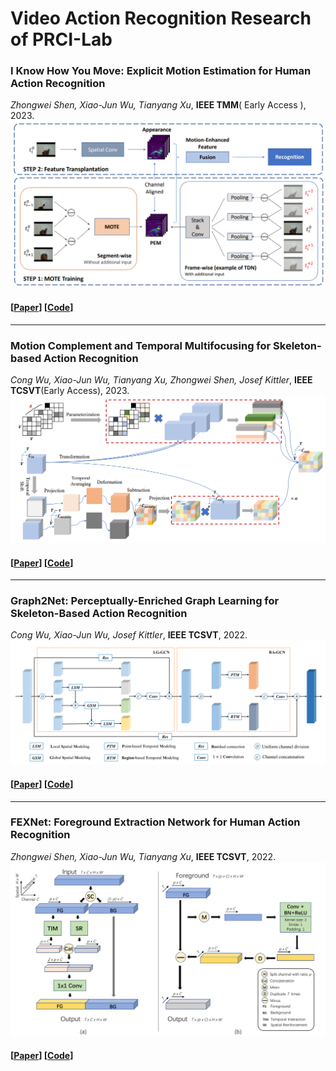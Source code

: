 # Video Action Recognition Research of PRCI-Lab

### I Know How You Move: Explicit Motion Estimation for Human Action Recognition 
*Zhongwei Shen, Xiao-Jun Wu, Tianyang Xu*, **IEEE TMM**( Early Access ), 2023. 
![image](figs/MOTE.png)
#### [[Paper](https://ieeexplore.ieee.org/document/9907887)]   [[Code](https://github.com/AlbertZW/MOTion-Estimator-MOTE-)]
---

### Motion Complement and Temporal Multifocusing for Skeleton-based Action Recognition
*Cong Wu, Xiao-Jun Wu, Tianyang Xu, Zhongwei Shen, Josef Kittler*, **IEEE TCSVT**(Early Access), 2023.
![image](figs/MCTM.png)
#### [[Paper](https://ieeexplore.ieee.org/abstract/document/10015806)]  [[Code](https://github.com/cong-wu/MCMT-Net)]
---

### Graph2Net: Perceptually-Enriched Graph Learning for Skeleton-Based Action Recognition
*Cong Wu, Xiao-Jun Wu, Josef Kittler*, **IEEE TCSVT**, 2022.
![image](figs/Graph2Net.png)
#### [[Paper](https://ieeexplore.ieee.org/document/9446181)]  [[Code](https://github.com/cong-wu/Graph2Net)]
---


### FEXNet: Foreground Extraction Network for Human Action Recognition
*Zhongwei Shen, Xiao-Jun Wu, Tianyang Xu*, **IEEE TCSVT**, 2022.
![image](figs/FEXNet.png)
#### [[Paper](https://ieeexplore.ieee.org/abstract/document/9509412)]   [[Code](https://github.com/AlbertZW/FEXNet)]

